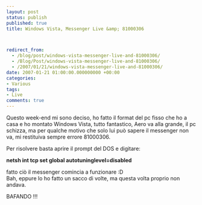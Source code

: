 ```yaml
---
layout: post
status: publish
published: true
title: Windows Vista, Messenger Live &amp; 81000306



redirect_from: 
  - /blog/post/windows-vista-messenger-live-and-81000306/
  - /Blog/Post/windows-vista-messenger-live-and-81000306/
  - /2007/01/21/windows-vista-messenger-live-and-81000306/
date: 2007-01-21 01:00:00.000000000 +00:00
categories:
- Various
tags:
- Live
comments: true
---
```

<p><span>Questo week-end mi sono deciso, ho fatto il format del pc fisso che ho a casa e ho montato Windows Vista, tutto fantastico, Aero va alla grande, il pc schizza, ma per qualche motivo che solo lui pu&ograve; sapere&nbsp;il messenger non va, mi restituiva sempre errore 81000306. </span></p>
<p>Per risolvere basta aprire il prompt del DOS e digitare:</p>
<p><strong>netsh int tcp set global autotuninglevel=disabled</strong></p>
<p>fatto ci&ograve;&nbsp;il messenger comincia a funzionare :D<br />
Bah, eppure lo ho fatto un sacco di volte, ma questa volta proprio non andava.</p>
<p>BAFANDO !!!</p>
<p>&nbsp;</p>

